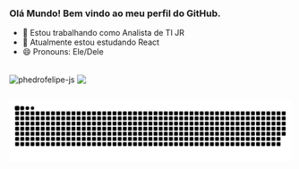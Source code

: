 ### Olá Mundo! Bem vindo ao meu perfil do GitHub.

- 🔭 Estou trabalhando como Analista de TI JR
- 🌱 Atualmente estou estudando React
- 😄 Pronouns: Ele/Dele

<div style="display: inline_block"><br>
  <img align="center" height="150" alt="phedrofelipe-js" src="https://github-readme-stats.vercel.app/api?username=phedrofelipe&hide=prs,issues&include_all_commits=true&show_icons=true&hide_rank=true&theme=tokyonight">
  <img align="center" height="150" src="https://github-readme-stats.vercel.app/api/top-langs/?username=phedrofelipe&hide_progress=false&layout=compact&theme=tokyonight">
</div>

##

<picture>
  <source media="(prefers-color-scheme: dark)" srcset="https://raw.githubusercontent.com/phedrofelipe/phedrofelipe/output/github-contribution-grid-snake-dark.svg">
  <source media="(prefers-color-scheme: light)" srcset="https://raw.githubusercontent.com/phedrofelipe/phedrofelipe/output/github-contribution-grid-snake.svg">
  <img alt="github contribution grid snake animation" src="https://raw.githubusercontent.com/phedrofelipe/phedrofelipe/output/github-contribution-grid-snake.svg">
</picture>
